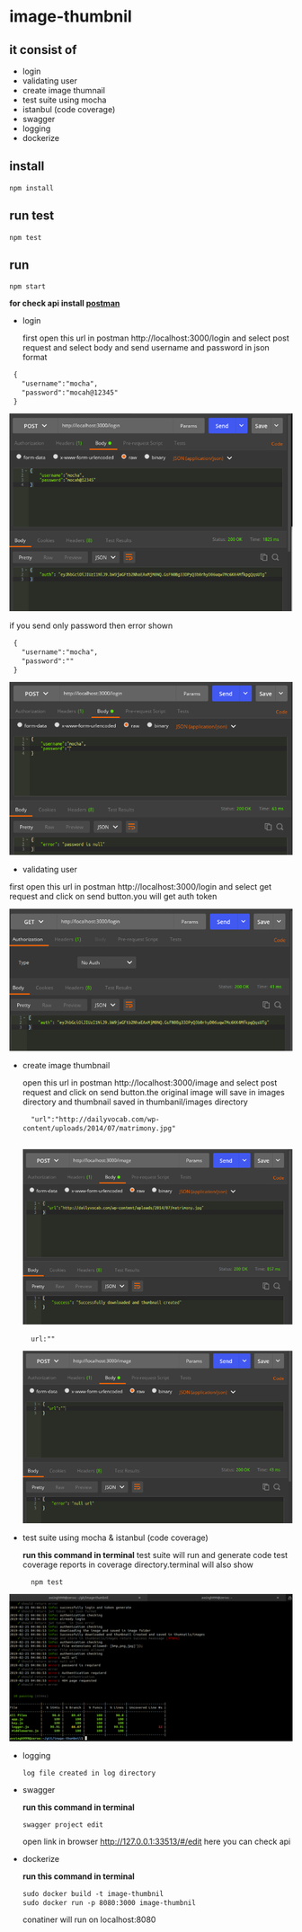 # image-thumbnil
## it consist of
- login 
- validating user
- create image thumnail
- test suite using mocha
- istanbul (code coverage)
- swagger
- logging
- dockerize

## install
```
npm install
```
## run test
```
npm test
```
## run
```
npm start
```
**for check api install <a href="https://www.getpostman.com/">postman</a>**

- login 

  first open this url in postman 
  http://localhost:3000/login
  and select post request and select body and send username and password in json format 

 ```
  {
    "username":"mocha",
    "password":"mocah@12345"
  }
 ```
  ![alt text](https://github.com/avsingh999/image-thumbnil/blob/master/screenshots/login.png)
  
 if you send only password then error shown
 ```
  {
    "username":"mocha",
    "password":""
  }
 ```
 ![alt text](https://github.com/avsingh999/image-thumbnil/blob/master/screenshots/login_err.png)
 - validating user
 
  first open this url in postman 
  http://localhost:3000/login
  and select get request and click on send button.you will get auth token
  
  ![alt text](https://github.com/avsingh999/image-thumbnil/blob/master/screenshots/login_get.png)
  
  
- create image thumbnail

  open this url in postman 
  http://localhost:3000/image
  and select post request and click on send button.the original image will save in images directory and thumbnail saved in     thumbanil/images directory
  
  ```
    "url":"http://dailyvocab.com/wp-content/uploads/2014/07/matrimony.jpg"
    
  ```
  ![alt text](https://github.com/avsingh999/image-thumbnil/blob/master/screenshots/image_post.png)
  
  ```
    url:""
  ```
  
  ![alt text](https://github.com/avsingh999/image-thumbnil/blob/master/screenshots/image_err.png)
  
- test suite using mocha & istanbul (code coverage)
   
  **run this command in terminal**
  test suite will run and  generate code test coverage reports in coverage directory.terminal will also show
   
  ```
    npm test
  ```
  
 ![alt text](https://github.com/avsingh999/image-thumbnil/blob/master/screenshots/terminal.png)
 
- logging

  ```
  log file created in log directory
  ```
- swagger

  **run this command in terminal**
  ```
  swagger project edit
  ```
  open link in browser http://127.0.0.1:33513/#/edit here you can check api

  
- dockerize

  **run this command in terminal**
  ```
  sudo docker build -t image-thumbnil
  sudo docker run -p 8080:3000 image-thumbnil
  ```
  conatiner will run on localhost:8080

